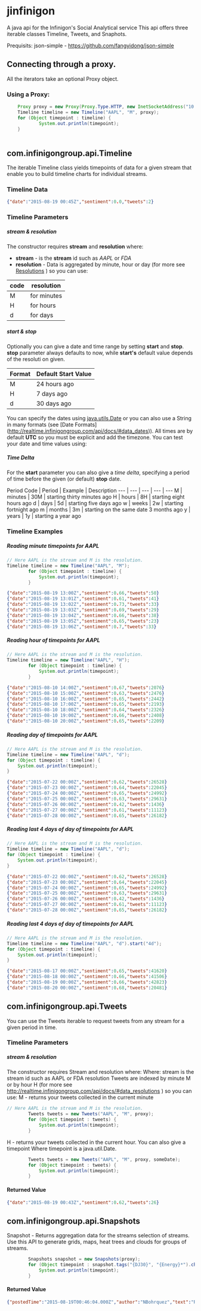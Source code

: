 # jinfinigon
A java api for  the Infinigon's Social Analytical service
This api offers three iterable classes Timeline, Tweets, and Snaphots. 

Prequisits: json-simple - https://github.com/fangyidong/json-simple


## Connecting through a proxy.
All the iterators take an optional Proxy object.


### Using a Proxy: 

```java
	Proxy proxy = new Proxy(Proxy.Type.HTTP, new InetSocketAddress("10.38.89.25", 8080));
	Timeline timeline = new Timeline("AAPL", "M", proxy);
	for (Object timepoint : timeline) {
			System.out.println(timepoint);
	}
		
```



## com.infinigongroup.api.Timeline

The iterable Timeline class yields timepoints of data for a given stream that enable you to build timeline charts for individual streams. 

### Timeline Data


```json
{"date":"2015-08-19 00:45Z","sentiment":0.0,"tweets":2}
```

### Timeline Parameters

##### stream & resolution 
The constructor requires **stream** and **resolution** where:
* **stream** - is the **stream** id such as *AAPL* or *FDA*
* **resolution**  - Data is aggregated by minute, hour or day (for more see [Resolutions](http://realtime.infinigongroup.com/api/docs/#data_resolutions) ) so you can use:
 
 code | resolution
 --- | ---
 M | for minutes
 H | for hours
 d | for days
 
##### start & stop 
Optionally you can give a date and time range by setting **start** and **stop**. **stop** parameter always defaults to now, while **start's** default value depends of the resoluti on given.

 Format | Default Start Value |
 --- | --- 
 M |	24 hours ago
 H |	7 days ago
 d |	30 days ago
    
    
You can specify the dates using [java.utils.Date](https://docs.oracle.com/javase/6/docs/api/java/util/Date.html) or you can also use a String in many formats (see [Date Formats] (http://realtime.infinigongroup.com/api/docs/#data_dates)). All times are by default **UTC** so you must be explicit and add the timezone. You can test your date and time values using: 

##### Time Delta

For the **start** parameter you can also give a *time delta*, specifying a period of time before the given (or default) **stop** date.

Period Code |	Period	| Example | Description 
--- | --- | --- | --- | ---
M |	minutes	| 30M | starting thirty minutes ago
H |	hours	| 8H | starting eight hours ago
d |	days	| 5d | starting five days ago
w |	weeks	| 2w | starting fortnight ago
m |	months	| 3m | starting on the same date 3 months ago
y |	years	| 1y | starting a year ago


### Timeline Examples

##### Reading minute timepoints for AAPL

```java
// Here AAPL is the stream and M is the resolution.
Timeline timeline = new Timeline("AAPL", "M");
		for (Object timepoint : timeline) {
			System.out.println(timepoint);
		}
```
```json
{"date":"2015-08-19 13:00Z","sentiment":0.66,"tweets":50}
{"date":"2015-08-19 13:01Z","sentiment":0.61,"tweets":41}
{"date":"2015-08-19 13:02Z","sentiment":0.73,"tweets":33}
{"date":"2015-08-19 13:03Z","sentiment":0.69,"tweets":29}
{"date":"2015-08-19 13:04Z","sentiment":0.66,"tweets":38}
{"date":"2015-08-19 13:05Z","sentiment":0.65,"tweets":23}
{"date":"2015-08-19 13:06Z","sentiment":0.7,"tweets":33}
```

##### Reading hour of timepoints for AAPL

```java
// Here AAPL is the stream and M is the resolution.
Timeline timeline = new Timeline("AAPL", "H");
		for (Object timepoint : timeline) {
			System.out.println(timepoint);
		}
```
```json
{"date":"2015-08-10 14:00Z","sentiment":0.67,"tweets":2076}
{"date":"2015-08-10 15:00Z","sentiment":0.63,"tweets":2476}
{"date":"2015-08-10 16:00Z","sentiment":0.65,"tweets":2442}
{"date":"2015-08-10 17:00Z","sentiment":0.65,"tweets":2193}
{"date":"2015-08-10 18:00Z","sentiment":0.64,"tweets":2326}
{"date":"2015-08-10 19:00Z","sentiment":0.66,"tweets":2408}
{"date":"2015-08-10 20:00Z","sentiment":0.65,"tweets":2209}
```

##### Reading day of timepoints for AAPL

```java
// Here AAPL is the stream and M is the resolution.
Timeline timeline = new Timeline("AAPL", "d");
for (Object timepoint : timeline) {
	System.out.println(timepoint);
}
```
```json
{"date":"2015-07-22 00:00Z","sentiment":0.62,"tweets":26528}
{"date":"2015-07-23 00:00Z","sentiment":0.64,"tweets":22045}
{"date":"2015-07-24 00:00Z","sentiment":0.65,"tweets":24992}
{"date":"2015-07-25 00:00Z","sentiment":0.63,"tweets":29631}
{"date":"2015-07-26 00:00Z","sentiment":0.42,"tweets":1436}
{"date":"2015-07-27 00:00Z","sentiment":0.61,"tweets":11123}
{"date":"2015-07-28 00:00Z","sentiment":0.65,"tweets":26182}
```


##### Reading last 4 days of day of timepoints for AAPL

```java
// Here AAPL is the stream and M is the resolution.
Timeline timeline = new Timeline("AAPL", "d");
for (Object timepoint : timeline) {
	System.out.println(timepoint);
}
```
```json
{"date":"2015-07-22 00:00Z","sentiment":0.62,"tweets":26528}
{"date":"2015-07-23 00:00Z","sentiment":0.64,"tweets":22045}
{"date":"2015-07-24 00:00Z","sentiment":0.65,"tweets":24992}
{"date":"2015-07-25 00:00Z","sentiment":0.63,"tweets":29631}
{"date":"2015-07-26 00:00Z","sentiment":0.42,"tweets":1436}
{"date":"2015-07-27 00:00Z","sentiment":0.61,"tweets":11123}
{"date":"2015-07-28 00:00Z","sentiment":0.65,"tweets":26182}
```

##### Reading last 4 days of day of timepoints for AAPL

```java
// Here AAPL is the stream and M is the resolution.
Timeline timeline = new Timeline("AAPL", "d").start("4d");
for (Object timepoint : timeline) {
	System.out.println(timepoint);
}
```
```json
{"date":"2015-08-17 00:00Z","sentiment":0.65,"tweets":41620}
{"date":"2015-08-18 00:00Z","sentiment":0.66,"tweets":41506}
{"date":"2015-08-19 00:00Z","sentiment":0.66,"tweets":42823}
{"date":"2015-08-20 00:00Z","sentiment":0.68,"tweets":20481}
```






## com.infinigongroup.api.Tweets

You can use the Tweets iterable  to request tweets from any stream for a given period in time.

### Timeline Parameters

##### stream & resolution
The constructor requires Stream and resolution where:
Where:
stream
is the stream id such as AAPL or FDA
resolution
Tweets are indexed by minute M or by hour H (for more see http://realtime.infinigongroup.com/api/docs/#data_resolutions
) so you can use:
M - returns your tweets collected in the current minute


```java
// Here AAPL is the stream and M is the resolution.
		Tweets tweets = new Tweets("AAPL", "M", proxy);
		for (Object timepoint : tweets) {
			System.out.println(timepoint);
		}
```


H - returns your tweets collected in the current hour.
You can also give a timepoint
Where timepoint is a java.util.Date. 

```java
		Tweets tweets = new Tweets("AAPL", "M", proxy, someDate);
		for (Object timepoint : tweets) {
			System.out.println(timepoint);
		}
```

#### Returned Value
```json
{"date":"2015-08-19 00:43Z","sentiment":0.62,"tweets":26}
```

## com.infinigongroup.api.Snapshots

Snapshot - Returns aggregation data for the streams selection of streams. Use this API to generate grids, maps, heat trees and clouds for groups of streams.
```java
		Snapshots snapshot = new Snapshots(proxy);
		for (Object timepoint : snapshot.tags("{DJ30}", "{Energy}*").change_3(5)) {
			System.out.println(timepoint);
		}
```


#### Returned Value
```json
{"postedTime":"2015-08-19T00:46:04.000Z","author":"NBohrquez","text":"RT @somosinocentes: La innovación es lo que distingue a un líder de los demás. (Steve Jobs)","avatar":"https:\/\/pbs.twimg.com\/profile_images\/3285028797\/e6822aeea28084c15995734ab23375c4_normal.jpeg"}
```
